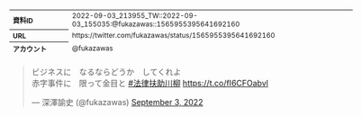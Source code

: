 <table style="font-size: 9pt; width: 610px; margin-bottom: 20px; height: 80px;">
<tbody>
    <tr>
        <th align=left>資料ID</th>
        <td align=left>2022-09-03_213955_TW::2022-09-03_155035:@fukazawas::1565955395641692160</td>
    </tr>
    <tr>
        <th align=left>URL</th>
        <td align=left>https://twitter.com/fukazawas/status/1565955395641692160</td>
    </tr>
    <tr>
        <th align=left>アカウント</th>
        <td align=left>@fukazawas</td>
    </tr>
    <tr>
        <th align=left>ユーザ名</th>
        <td align=left>深澤諭史</td>
    </tr>
    <tr>
        <th align=left>ツイートの記録日時</th>
        <td align=left>2022-09-03_213955_</td>
    </tr>
</tbody>
</table>
<blockquote class="twitter-tweet" data-width="450"  data-lang="ja"><p lang="ja" dir="ltr">ビジネスに　なるならどうか　してくれよ<br>赤字事件に　限って金目と <a href="https://twitter.com/hashtag/%E6%B3%95%E5%BE%8B%E6%89%B6%E5%8A%A9%E5%B7%9D%E6%9F%B3?src=hash&amp;ref_src=twsrc%5Etfw">#法律扶助川柳</a> <a href="https://t.co/fI6CFOabvl">https://t.co/fI6CFOabvl</a></p>&mdash; 深澤諭史 (@fukazawas) <a href="https://twitter.com/fukazawas/status/1565955395641692160?ref_src=twsrc%5Etfw">September 3, 2022</a></blockquote>
<script async src="https://platform.twitter.com/widgets.js" charset="utf-8"></script>


